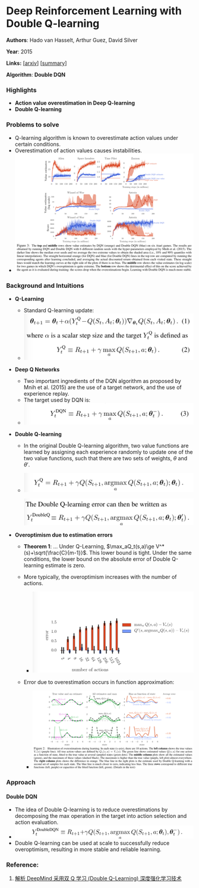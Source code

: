 # Deep Reinforcement Learning with Double Q-learning

**Authors**: Hado van Hasselt, Arthur Guez, David Silver

**Year**: 2015

**Links:** [[arxiv](https://arxiv.org/abs/1509.06461)] [[summary](https://github.com/kmdanielduan/Key-Paper-Summary-in-DRL/blob/master/01.%20Model-Free%20RL/%5B004%5D%20Deep%20Reinforcement%20Learning%20with%20Double%20Q-learning.md)]

**Algorithm**: **Double DQN**

### Highlights

- **Action value overestimation in Deep Q-learning**
- **Double Q-learning**

### Problems to solve

- Q-learning algorithm is known to overestimate action values under certain conditions.
- Overestimation of action values causes instabilities.
- ![004-1](assets/004-1.png)

### Background and Intuitions

- **Q-Learning**

  - Standard Q-learning update:
  - ![004-2](assets/004-2.png)

- **Deep Q Networks**

  - Two important ingredients of the DQN algorithm as proposed by Mnih et al. (2015) are the use of a target network, and the use of experience replay.
  - The target used by DQN is:
  - ![004-3](assets/004-3.png)

- **Double Q-learning**

  - In the original Double Q-learning algorithm, two value functions are learned by assigning each experience randomly to update one of the two value functions, such that there are two sets of weights, $θ$ and $θ′$.

  - ![004-4](assets/004-4.png)

    ![004-5](assets/004-5.png)

- **Overoptimism due to estimation errors**

  - **Theorem 1**: … Under Q-Learning, $\max_aQ_t(s,a)\ge V^*(s)+\sqrt{\frac{C}{m-1}}$. This lower bound is tight. Under the same conditions, the lower bound on the absolute error of Double Q-learning estimate is zero.
  - More typically, the overoptimism increases with the number of actions.
    - ![004-6](assets/004-6.png)

  - Error due to overestimation occurs in function approximation:
    - ![004-7](assets/004-7.png)

### Approach

#### Double DQN

- The idea of Double Q-learning is to reduce overestimations by decomposing the max operation in the target into action selection and action evaluation.
- ![004-8](assets/004-8-4195459.png)
- Double Q-learning can be used at scale to successfully reduce overoptimism, resulting in more stable and reliable learning.

### Reference:

1. [解析 DeepMind 采用双 Q 学习 (Double Q-Learning) 深度强化学习技术](https://www.jianshu.com/p/193ca0106aa5)
